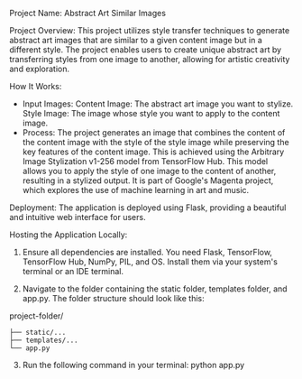 Project Name: Abstract Art Similar Images

Project Overview:
This project utilizes style transfer techniques to generate abstract art images that are similar to a given content image but in a different style.
The project enables users to create unique abstract art by transferring styles from one image to another, allowing for artistic creativity and exploration.

How It Works:
- Input Images:
        Content Image: The abstract art image you want to stylize.
        Style Image: The image whose style you want to apply to the content image.
- Process:
The project generates an image that combines the content of the content image with the style of the style image while preserving the key features of the content image. This is achieved using the Arbitrary Image Stylization v1-256 model from TensorFlow Hub. This model allows you to apply the style of one image to the content of another, resulting in a stylized output. It is part of Google's Magenta project, which explores the use of machine learning in art and music.

Deployment:
The application is deployed using Flask, providing a beautiful and intuitive web interface for users.

Hosting the Application Locally:

1. Ensure all dependencies are installed. You need Flask, TensorFlow, TensorFlow Hub, NumPy, PIL, and OS. Install them via your system's terminal or an IDE terminal.

2. Navigate to the folder containing the static folder, templates folder, and app.py. The folder structure should look like this:

project-folder/

    ├── static/...
    ├── templates/...
    └── app.py

3. Run the following command in your terminal: python app.py
